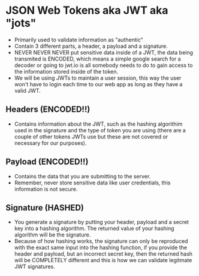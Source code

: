 # JSON Web Tokens aka JWT aka "jots"

- Primarily used to validate information as "authentic"
- Contain 3 different parts, a header, a payload and a signature.
- NEVER NEVER NEVER put sensitive data inside of a JWT, the data being transmited is ENCODED, which means a simple google search for a decoder or going to jwt.io is all somebody needs to do to gain access to the information stored inside of the token.
- We will be using JWTs to maintain a user session, this way the user won't have to login each time to our web app as long as they have a valid JWT.


## Headers (ENCODED!!)

- Contains information about the JWT, such as the hashing algorithim used in the signature and the type of token you are using (there are a couple of other tokens JWTs use but these are not covered or necessary for our purposes).

## Payload (ENCODED!!)

- Contains the data that you are submitting to the server.
- Remember, never store sensitive data like user credentials, this information is not secure.

## Signature (HASHED)

- You generate a signature by putting your header, payload and a secret key into a hashing algorithm. The returned value of your hashing algorithm will be the signature.
- Because of how hashing works, the signature can only be reproduced with the exact same input into the hashing function, if you provide the header and payload, but an incorrect secret key, then the returned hash will be COMPLETELY different and this is how we can validate legitmate JWT signatures.
